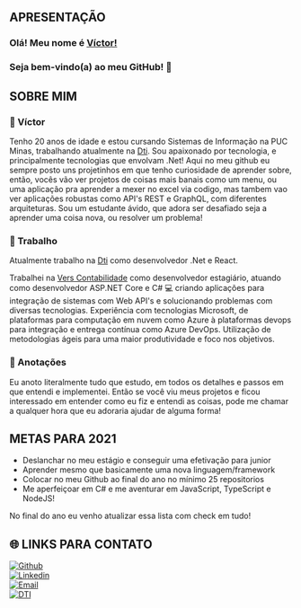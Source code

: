 ## APRESENTAÇÃO

### Olá! Meu nome é [Víctor!](https://www.linkedin.com/in/victormarri/)

### Seja bem-vindo(a) ao meu GitHub! 👋

## SOBRE MIM

### :boy: Víctor

Tenho 20 anos de idade e estou cursando Sistemas de Informação na PUC Minas, trabalhando atualmente na [Dti](https://www.dtidigital.com.br/). Sou apaixonado por tecnologia, e principalmente tecnologias que envolvam .Net! Aqui no meu github eu sempre posto uns projetinhos em que tenho curiosidade de aprender sobre, então, vocês vão ver projetos de coisas mais banais como um menu, ou uma aplicação pra aprender a mexer no excel via codigo, mas tambem vao ver aplicações robustas como API's REST e GraphQL, com diferentes arquiteturas. Sou um estudante ávido, que adora ser desafiado seja a aprender uma coisa nova, ou resolver um problema!

### :briefcase: Trabalho 

Atualmente trabalho na [Dti](https://www.dtidigital.com.br/) como desenvolvedor .Net e React.   

Trabalhei na [Vers Contabilidade](https://www.vers.com.br/) como desenvolvedor estagiário, atuando como desenvolvedor ASP.NET Core e C# :computer: criando aplicações para integração de sistemas com Web API's e solucionando problemas com diversas tecnologias. Experiência com tecnologias Microsoft, de plataformas para computação em nuvem como Azure à plataformas devops para integração e entrega contínua como Azure DevOps. Utilização de metodologias ágeis para uma maior produtividade e foco nos objetivos.

### :page_facing_up: Anotações

Eu anoto literalmente tudo que estudo, em todos os detalhes e passos em que entendi e implementei. Então se você viu meus projetos e ficou interessado em entender como eu fiz e entendi as coisas, pode me chamar a qualquer hora que eu adoraria ajudar de alguma forma!

## METAS PARA 2021

- Deslanchar no meu estágio e conseguir uma efetivação para junior
- Aprender mesmo que basicamente uma nova linguagem/framework
- Colocar no meu Github ao final do ano no mínimo 25 repositorios
- Me aperfeiçoar em C# e me aventurar em JavaScript, TypeScript e NodeJS!

No final do ano eu venho atualizar essa lista com check em tudo!

## :globe_with_meridians: LINKS PARA CONTATO

[![Github](https://img.shields.io/badge/github-profile-%237159c1?style=for-the-badge&logo=github)](https://github.com/VictorMarri)  
[![Linkedin](https://img.shields.io/badge/linkedin-social-%230077B5?style=for-the-badge&logo=linkedin)](https://www.linkedin.com/in/victormarri/)  
[![Email](https://img.shields.io/badge/email-contact-%23D14836?style=for-the-badge&logo=gmail)](mailto:victorpujoni@gmail.com)  
[![DTI](https://img.shields.io/badge/Dti-job-%233776AB?style=for-the-badge&logo=v)](https://www.dtidigital.com.br/)  

